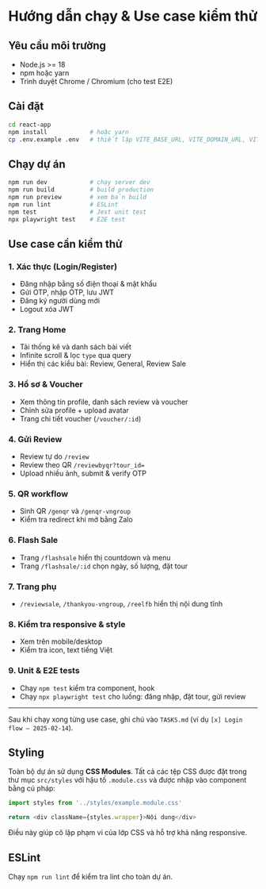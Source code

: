 # Hướng dẫn chạy & Use case kiểm thử

## Yêu cầu môi trường
- Node.js >= 18
- npm hoặc yarn
- Trình duyệt Chrome / Chromium (cho test E2E)

## Cài đặt
```bash
cd react-app
npm install            # hoặc yarn
cp .env.example .env   # thiết lập VITE_BASE_URL, VITE_DOMAIN_URL, VITE_VERSION
```

## Chạy dự án
```bash
npm run dev            # chạy server dev
npm run build          # build production
npm run preview        # xem bản build
npm run lint           # ESLint
npm test               # Jest unit test
npx playwright test    # E2E test
```

## Use case cần kiểm thử

### 1. Xác thực (Login/Register)
- Đăng nhập bằng số điện thoại & mật khẩu  
- Gửi OTP, nhập OTP, lưu JWT  
- Đăng ký người dùng mới  
- Logout xóa JWT

### 2. Trang Home
- Tải thống kê và danh sách bài viết  
- Infinite scroll & lọc `type` qua query  
- Hiển thị các kiểu bài: Review, General, Review Sale

### 3. Hồ sơ & Voucher
- Xem thông tin profile, danh sách review và voucher  
- Chỉnh sửa profile + upload avatar  
- Trang chi tiết voucher (`/voucher/:id`)  

### 4. Gửi Review
- Review tự do `/review`  
- Review theo QR `/reviewbyqr?tour_id=`  
- Upload nhiều ảnh, submit & verify OTP

### 5. QR workflow
- Sinh QR `/genqr` và `/genqr-vngroup`  
- Kiểm tra redirect khi mở bằng Zalo

### 6. Flash Sale
- Trang `/flashsale` hiển thị countdown và menu  
- Trang `/flashsale/:id` chọn ngày, số lượng, đặt tour  

### 7. Trang phụ
- `/reviewsale`, `/thankyou-vngroup`, `/reelfb` hiển thị nội dung tĩnh

### 8. Kiểm tra responsive & style
- Xem trên mobile/desktop  
- Kiểm tra icon, text tiếng Việt

### 9. Unit & E2E tests
- Chạy `npm test` kiểm tra component, hook  
- Chạy `npx playwright test` cho luồng: đăng nhập, đặt tour, gửi review

---

Sau khi chạy xong từng use case, ghi chú vào `TASKS.md` (ví dụ `[x] Login flow – 2025-02-14`).

## Styling
Toàn bộ dự án sử dụng **CSS Modules**. Tất cả các tệp CSS được đặt trong thư mục `src/styles` với hậu tố `.module.css` và được nhập vào component bằng cú pháp:

```ts
import styles from '../styles/example.module.css'

return <div className={styles.wrapper}>Nội dung</div>
```

Điều này giúp cô lập phạm vi của lớp CSS và hỗ trợ khả năng responsive.

## ESLint
Chạy `npm run lint` để kiểm tra lint cho toàn dự án.
